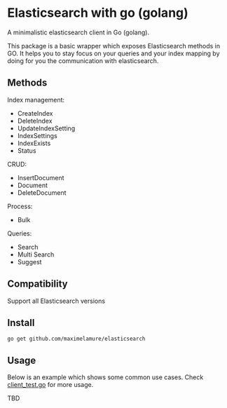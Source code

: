 # Elasticsearch with go (golang)

A minimalistic elasticsearch client in Go (golang).

This package is a basic wrapper which exposes Elasticsearch methods in GO. It helps you to stay focus on your queries and your index mapping by doing for you the communication with elasticsearch.


## Methods

Index management:

* CreateIndex
* DeleteIndex
* UpdateIndexSetting
* IndexSettings
* IndexExists
* Status

CRUD:

* InsertDocument
* Document
* DeleteDocument

Process:

* Bulk

Queries:

* Search
* Multi Search
* Suggest

## Compatibility

Support all Elasticsearch versions


## Install

    go get github.com/maximelamure/elasticsearch


## Usage

Below is an example which shows some common use cases. Check [client_test.go](https://github.com/maximelamure/elasticsearch/blob/master/client_test.go) for more usage.

TBD
